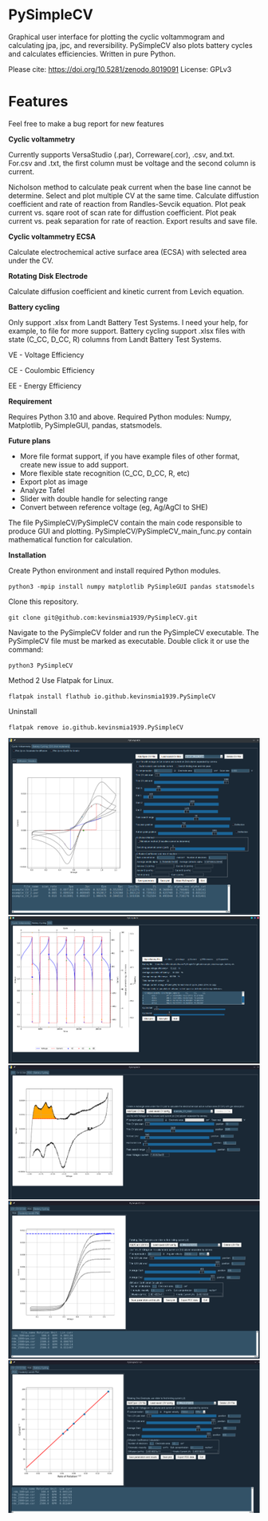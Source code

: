 # PySimpleCV
Graphical user interface for plotting the cyclic voltammogram and calculating jpa, jpc, and reversibility.
PySimpleCV also plots battery cycles and calculates efficiencies. Written in pure Python.

Please cite: https://doi.org/10.5281/zenodo.8019091
License: GPLv3

# Features

Feel free to make a bug report for new features

**Cyclic voltammetry**

Currently supports VersaStudio (.par), Correware(.cor), .csv, and.txt.
For.csv and .txt, the first column must be voltage and the second column is current.

Nicholson method to calculate peak current when the base line cannot be determine.
Select and plot multiple CV at the same time.
Calculate diffustion coefficient and rate of reaction from Randles-Sevcik equation.
Plot peak current vs. sqare root of scan rate for diffustion coefficient.
Plot peak current vs. peak separation for rate of reaction.
Export results and save file.

**Cyclic voltammetry ECSA**

Calculate electrochemical active surface area (ECSA) with selected area under the CV.

**Rotating Disk Electrode**

Calculate diffusion coefficient and kinetic current from Levich equation.

**Battery cycling**

Only support .xlsx from Landt Battery Test Systems. I need your help, for example, to file for more support.
Battery cycling support .xlsx files with state (C_CC, D_CC, R) columns from Landt Battery Test Systems.

VE - Voltage Efficiency

CE - Coulombic Efficiency

EE - Energy Efficiency

**Requirement**

Requires Python 3.10 and above.
Required Python modules: Numpy, Matplotlib, PySimpleGUI, pandas, statsmodels.


**Future plans**
* More file format support, if you have example files of other format, create new issue to add support.
* More flexible state recognition (C_CC, D_CC, R, etc)
* Export plot as image
* Analyze Tafel
* Slider with double handle for selecting range
* Convert between reference voltage (eg, Ag/AgCl to SHE)

The file PySimpleCV/PySimpleCV contain the main code responsible to produce GUI and plotting.
PySimpleCV/PySimpleCV_main_func.py contain mathematical function for calculation.

**Installation**

Create Python environment and install required Python modules.

`python3 -mpip install numpy matplotlib PySimpleGUI pandas statsmodels`

Clone this repository.

`git clone git@github.com:kevinsmia1939/PySimpleCV.git`

Navigate to the PySimpleCV folder and run the PySimpleCV executable. The PySimpleCV file must be marked as executable. Double click it or use the command:

`python3 PySimpleCV`

Method 2
Use Flatpak for Linux.

`flatpak install flathub io.github.kevinsmia1939.PySimpleCV`

Uninstall

`flatpak remove io.github.kevinsmia1939.PySimpleCV`

![PySimpleCV](https://github.com/kevinsmia1939/PySimpleCV/blob/main/data/screenshot/cv_screenshot.png?raw=true)
![PySimpleCV](https://github.com/kevinsmia1939/PySimpleCV/blob/main/data/screenshot/battery_screenshot.png?raw=true)
![PySimpleCV](https://github.com/kevinsmia1939/PySimpleCV/blob/main/data/screenshot/ecsa_screenshot.png?raw=true)
![PySimpleCV](https://github.com/kevinsmia1939/PySimpleCV/blob/main/data/screenshot/rde_screenshot.png?raw=true)
![PySimpleCV](https://github.com/kevinsmia1939/PySimpleCV/blob/main/data/screenshot/kou_lev_screenshot.png?raw=true)
